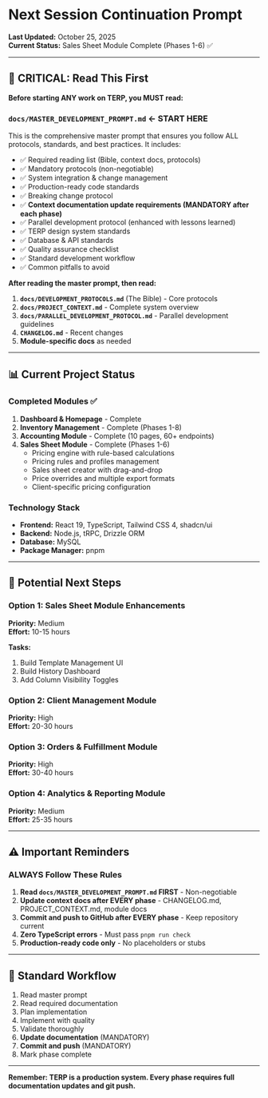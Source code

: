 # Next Session Continuation Prompt

**Last Updated:** October 25, 2025  
**Current Status:** Sales Sheet Module Complete (Phases 1-6) ✅

---

## 🎯 CRITICAL: Read This First

**Before starting ANY work on TERP, you MUST read:**

### **`docs/MASTER_DEVELOPMENT_PROMPT.md`** ← START HERE

This is the comprehensive master prompt that ensures you follow ALL protocols, standards, and best practices. It includes:

- ✅ Required reading list (Bible, context docs, protocols)
- ✅ Mandatory protocols (non-negotiable)
- ✅ System integration & change management
- ✅ Production-ready code standards
- ✅ Breaking change protocol
- ✅ **Context documentation update requirements (MANDATORY after each phase)**
- ✅ Parallel development protocol (enhanced with lessons learned)
- ✅ TERP design system standards
- ✅ Database & API standards
- ✅ Quality assurance checklist
- ✅ Standard development workflow
- ✅ Common pitfalls to avoid

**After reading the master prompt, then read:**

1. **`docs/DEVELOPMENT_PROTOCOLS.md`** (The Bible) - Core protocols
2. **`docs/PROJECT_CONTEXT.md`** - Complete system overview
3. **`docs/PARALLEL_DEVELOPMENT_PROTOCOL.md`** - Parallel development guidelines
4. **`CHANGELOG.md`** - Recent changes
5. **Module-specific docs** as needed

---

## 📊 Current Project Status

### Completed Modules ✅

1. **Dashboard & Homepage** - Complete
2. **Inventory Management** - Complete (Phases 1-8)
3. **Accounting Module** - Complete (10 pages, 60+ endpoints)
4. **Sales Sheet Module** - Complete (Phases 1-6)
   - Pricing engine with rule-based calculations
   - Pricing rules and profiles management
   - Sales sheet creator with drag-and-drop
   - Price overrides and multiple export formats
   - Client-specific pricing configuration

### Technology Stack

- **Frontend:** React 19, TypeScript, Tailwind CSS 4, shadcn/ui
- **Backend:** Node.js, tRPC, Drizzle ORM
- **Database:** MySQL
- **Package Manager:** pnpm

---

## 🚀 Potential Next Steps

### Option 1: Sales Sheet Module Enhancements
**Priority:** Medium  
**Effort:** 10-15 hours

**Tasks:**
1. Build Template Management UI
2. Build History Dashboard
3. Add Column Visibility Toggles

### Option 2: Client Management Module
**Priority:** High  
**Effort:** 20-30 hours

### Option 3: Orders & Fulfillment Module
**Priority:** High  
**Effort:** 30-40 hours

### Option 4: Analytics & Reporting Module
**Priority:** Medium  
**Effort:** 25-35 hours

---

## ⚠️ Important Reminders

### ALWAYS Follow These Rules

1. **Read `docs/MASTER_DEVELOPMENT_PROMPT.md` FIRST** - Non-negotiable
2. **Update context docs after EVERY phase** - CHANGELOG.md, PROJECT_CONTEXT.md, module docs
3. **Commit and push to GitHub after EVERY phase** - Keep repository current
4. **Zero TypeScript errors** - Must pass `pnpm run check`
5. **Production-ready code only** - No placeholders or stubs

---

## 📝 Standard Workflow

1. Read master prompt
2. Read required documentation
3. Plan implementation
4. Implement with quality
5. Validate thoroughly
6. **Update documentation** (MANDATORY)
7. **Commit and push** (MANDATORY)
8. Mark phase complete

---

**Remember: TERP is a production system. Every phase requires full documentation updates and git push.**

